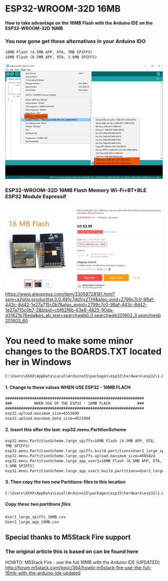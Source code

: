 # ESP32-WROOM-32D 16MB
#### How to take advantage on the 16MB Flash with the Arduino IDE on the ESP32-WROOM-32D 16MB

### You now gone get these alternatives in your Arduino IDO

    16MB Flash (4.5MB APP, OTA, 7MB SPIFFS)
    16MB Flash (6.5MB APP, OTA, 3.6MB SPIFFS)


![alt text](https://github.com/Knottis/ESP32-WROOM-32D_16MB/blob/master/Arduino_IDE_16MB.png "Arduino IDE")



### ESP32-WROOM-32D 16MB Flash Memory Wi-Fi+BT+BLE ESP32 Module Espressif

![alt text](https://github.com/Knottis/ESP32-WROOM-32D_16MB/blob/master/ESP32-WROOM-32D-16MB.png "ESP32-WROOM-32D 16MB")
https://www.aliexpress.com/item/33058728181.html?spm=a2g0o.productlist.0.0.491c7dd1rx2THI&algo_pvid=2799c7c0-98af-443c-8d42-1e27a715c0b7&algo_expid=2799c7c0-98af-443c-8d42-1e27a715c0b7-2&btsid=cbf62f6b-63e6-4825-90da-d31621b76eda&ws_ab_test=searchweb0_0,searchweb201602_3,searchweb201603_60




# You need to make some minor changes to the BOARDS.TXT located her in Windows

    C:\Users\XXXX\AppData\Local\Arduino15\packages\esp32\hardware\esp32\1.0.4\boards.txt

#### 1. Change to these values WHEN USE ESP32 - 16MB FLACH

    ##############################################################
    ###          WHEN USE OF THE ESP32 - 16MB FLACH            ###
    ##############################################################
    esp32.upload.maximum_size=6553600
    esp32.upload.maximum_data_size=4521984


#### 2. Insert this after the last:   esp32.menu.PartitionScheme

    esp32.menu.PartitionScheme.large_spiffs=16MB Flash (4.5MB APP, OTA, 7MB SPIFFS)
    esp32.menu.PartitionScheme.large_spiffs.build.partitions=User1_large_spiffs_16MB
    esp32.menu.PartitionScheme.large_spiffs.upload.maximum_size=4685824
    esp32.menu.PartitionScheme.large_app_user2=16MB Flash (6.5MB APP, OTA, 3.6MB SPIFFS)
    esp32.menu.PartitionScheme.large_app_user2.build.partitions=User2_large_app_16MB


#### 3. Then copy the two new Partitions-files to this location

    C:\Users\XXXX\AppData\Local\Arduino15\packages\esp32\hardware\esp32\1.0.4\tools\partitions
   
#####  Copy these two partitions files
 
    User1_large_spiffs_16MB.csv
    User2_large_app_16MB.csv


## Special thanks to M5Stack Fire support 
### The original article this is based on can be found here
HOWTO: M5Stack Fire - use the full 16MB with the Arduino IDE (UPDATED)
http://forum.m5stack.com/topic/364/howto-m5stack-fire-use-the-full-16mb-with-the-arduino-ide-updated
